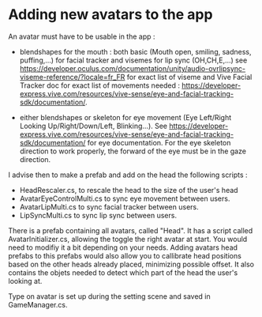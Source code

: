 # Adding new avatars to the app

An avatar must have to be usable in the app :
- blendshapes for the mouth : both basic (Mouth open, smiling, sadness, puffing,...) for facial tracker and visemes for lip sync (OH,CH,E,...) see https://developer.oculus.com/documentation/unity/audio-ovrlipsync-viseme-reference/?locale=fr_FR for exact list of viseme and Vive Facial Tracker doc for exact list of movements needed : https://developer-express.vive.com/resources/vive-sense/eye-and-facial-tracking-sdk/documentation/.

- either blendshapes or skeleton for eye movement (Eye Left/Right Looking Up/Right/Down/Left, Blinking...). See https://developer-express.vive.com/resources/vive-sense/eye-and-facial-tracking-sdk/documentation/ for eye documentation. For the eye skeleton direction to work properly, the forward of the eye must be in the gaze direction.

I advise then to make a prefab and add on the head the following scripts :

  - HeadRescaler.cs, to rescale the head to the size of the user's head
  - AvatarEyeControlMulti.cs to sync eye movement between users.
  - AvatarLipMulti.cs to sync facial tracker between users.
  - LipSyncMulti.cs to sync lip sync between users.

There is a prefab containing all avatars, called "Head". It has a script called AvatarInitializer.cs, allowing the toggle the right avatar at start. You would need to modifiy it a bit depending on your needs. Adding avatars head prefabs to this prefabs would also allow you to callibrate head positions based on the other heads already placed, minimizing possible offset. It also contains the objets needed to detect which part of the head the user's looking at.

Type on avatar is set up during the setting scene and saved in GameManager.cs.

